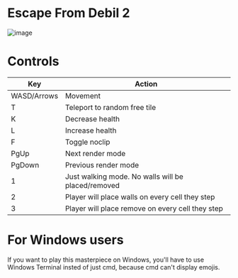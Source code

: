 # Escape From Debil 2
![image](https://user-images.githubusercontent.com/64493728/193202307-514ff49a-bd32-4409-9782-2467454ab77b.png)

# Controls
|Key          | Action                                              |
|-------------|-----------------------------------------------------|
| WASD/Arrows | Movement                                            |
| T           | Teleport to random free tile                        |
| K           | Decrease health                                     |
| L           | Increase health                                     |
| F           | Toggle noclip                                       |
| PgUp        | Next render mode                                    |
| PgDown      | Previous render mode                                |
| 1           | Just walking mode. No walls will be placed/removed  |
| 2           | Player will place walls on every cell they step     |
| 3           | Player will place remove on every cell they step    | 

# For Windows users
If you want to play this masterpiece on Windows, you'll have to use Windows Terminal insted of just cmd, because cmd can't display emojis.
